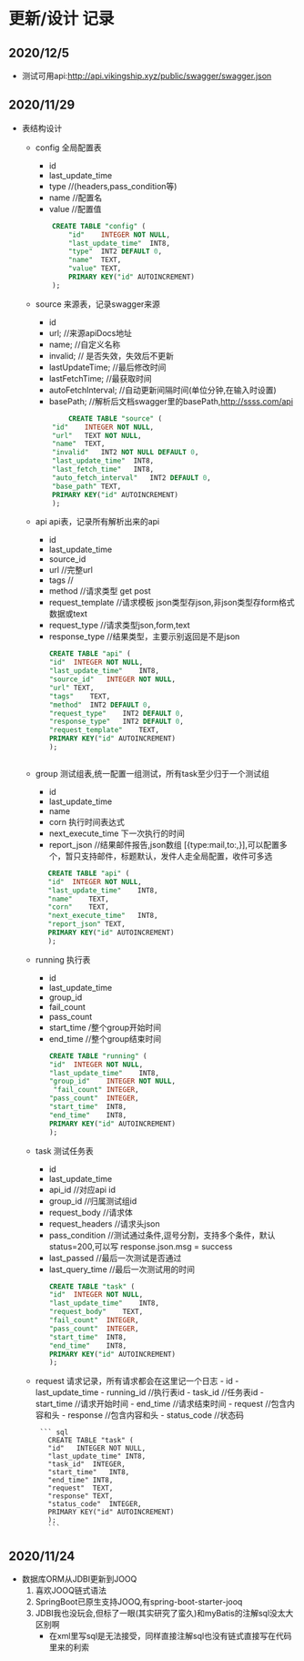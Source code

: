# 更新/设计 记录
## 2020/12/5
- 测试可用api:http://api.vikingship.xyz/public/swagger/swagger.json


## 2020/11/29
- 表结构设计
    - config 全局配置表
        - id
        - last_update_time
        - type  //(headers,pass_condition等)
        - name  //配置名
        - value //配置值
        ```sql
            CREATE TABLE "config" (
                "id"	INTEGER NOT NULL,
                "last_update_time"	INT8,
                "type"	INT2 DEFAULT 0,
                "name"	TEXT,
                "value"	TEXT,
                PRIMARY KEY("id" AUTOINCREMENT)
            );
        ```
    - source 来源表，记录swagger来源
        - id
        - url; //来源apiDocs地址
        - name; //自定义名称
        - invalid; // 是否失效，失效后不更新
        - lastUpdateTime; //最后修改时间
        - lastFetchTime; //最获取时间
        - autoFetchInterval; //自动更新间隔时间(单位分钟,在输入时设置)
        - basePath; //解析后文档swagger里的basePath,http://ssss.com/api
        ```sql
                CREATE TABLE "source" (
            "id"	INTEGER NOT NULL,
            "url"	TEXT NOT NULL,
            "name"	TEXT,
            "invalid"	INT2 NOT NULL DEFAULT 0,
            "last_update_time"	INT8,
            "last_fetch_time"	INT8,
            "auto_fetch_interval"	INT2 DEFAULT 0,
            "base_path"	TEXT,
            PRIMARY KEY("id" AUTOINCREMENT)
            );
        ```
    - api  api表，记录所有解析出来的api
        - id
        - last_update_time
        - source_id
        - url //完整url
        - tags //
        - method //请求类型 get post 
        - request_template //请求模板 json类型存json,非json类型存form格式数据或text
        - request_type  //请求类型json,form,text
        - response_type //结果类型，主要示别返回是不是json
          ```sql
          CREATE TABLE "api" (
          "id"	INTEGER NOT NULL,
          "last_update_time"	INT8,
          "source_id"	INTEGER NOT NULL,
          "url"	TEXT,
          "tags"	TEXT,
          "method"	INT2 DEFAULT 0,
          "request_type"	INT2 DEFAULT 0,
          "response_type"	INT2 DEFAULT 0,
          "request_template"	TEXT,
          PRIMARY KEY("id" AUTOINCREMENT)
          );
        ```
    - group 测试组表,统一配置一组测试，所有task至少归于一个测试组
        - id
        - last_update_time
        - name
        - corn 执行时间表达式
        - next_execute_time 下一次执行的时间
        - report_json //结果邮件报告,json数组 [{type:mail,to:,}],可以配置多个，暂只支持邮件，标题默认，发件人走全局配置，收件可多选
       ```sql
          CREATE TABLE "api" (
          "id"	INTEGER NOT NULL,
          "last_update_time"	INT8,
          "name"	TEXT,
          "corn"	TEXT,
          "next_execute_time"	INT8,
          "report_json"	TEXT,
          PRIMARY KEY("id" AUTOINCREMENT)
          );
        ```
    - running 执行表
        - id
        - last_update_time
        - group_id
        - fail_count
        - pass_count
        - start_time /整个group开始时间
        - end_time //整个group结束时间
          ```sql
          CREATE TABLE "running" (
          "id"	INTEGER NOT NULL,
          "last_update_time"	INT8,
          "group_id"	INTEGER NOT NULL,
           "fail_count"	INTEGER,
          "pass_count"	INTEGER,
          "start_time"	INT8,
          "end_time"	INT8,
          PRIMARY KEY("id" AUTOINCREMENT)
          );
          ```
    - task 测试任务表
        - id
        - last_update_time
        - api_id //对应api id
        - group_id //归属测试组id
        - request_body //请求体
        - request_headers //请求头json
        - pass_condition //测试通过条件,逗号分割，支持多个条件，默认status=200,可以写 response.json.msg = success
        - last_passed //最后一次测试是否通过
        - last_query_time //最后一次测试用的时间
          ```sql
          CREATE TABLE "task" (
          "id"	INTEGER NOT NULL,
          "last_update_time"	INT8,
          "request_body"	TEXT,
          "fail_count"	INTEGER,
          "pass_count"	INTEGER,
          "start_time"	INT8,
          "end_time"	INT8,
          PRIMARY KEY("id" AUTOINCREMENT)
          );
          ```
    - request 请求记录，所有请求都会在这里记一个日志
           - id
           - last_update_time 
           - running_id //执行表id
           - task_id //任务表id
           - start_time //请求开始时间
           - end_time //请求结束时间
           - request  //包含内容和头
           - response //包含内容和头
           - status_code  //状态码
           
           ``` sql
             CREATE TABLE "task" (
             "id"	INTEGER NOT NULL,
             "last_update_time"	INT8,
             "task_id"	INTEGER,
             "start_time"	INT8,
             "end_time"	INT8,
             "request"	TEXT,
             "response"	TEXT,
             "status_code"	INTEGER,
             PRIMARY KEY("id" AUTOINCREMENT)
             );
             ```
## 2020/11/24
- 数据库ORM从JDBI更新到JOOQ
    1. 喜欢JOOQ链式语法
    2. SpringBoot已原生支持JOOQ,有spring-boot-starter-jooq
    3. JDBI我也没玩会,但标了一眼(其实研究了蛮久)和myBatis的注解sql没太大区别啊
        - 在xml里写sql是无法接受，同样直接注解sql也没有链式直接写在代码里来的利索

        